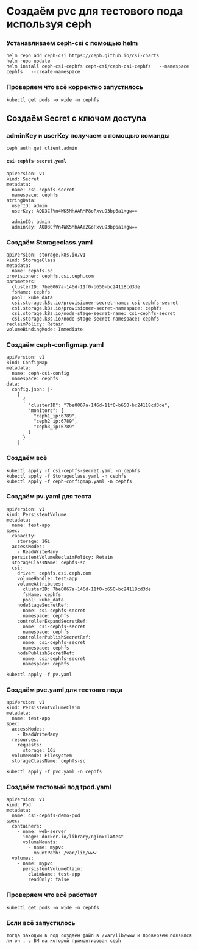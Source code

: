 # Создаём pvc для тестового пода используя ceph

### Устанавливаем ceph-csi  с помощью helm 

```
helm repo add ceph-csi https://ceph.github.io/csi-charts
helm repo update
helm install ceph-csi-cephfs ceph-csi/ceph-csi-cephfs   --namespace cephfs   --create-namespace
```

### Проверяем что всё корректно запустилось

```
kubectl get pods -o wide -n cephfs
```

## Создаём Secret с ключом доступа

### adminKey и userKey получаем с помощью команды 

```
ceph auth get client.admin
```

#### `csi-cephfs-secret.yaml`
```
apiVersion: v1
kind: Secret
metadata:
  name: csi-cephfs-secret
  namespace: cephfs
stringData:
  userID: admin
  userKey: AQD3CfVn4WK5MhAARMP8oFxvu93bp6a1+gw==

  adminID: admin
  adminKey: AQD3CfVn4WK5MhAAe2GoFxvu93bp6a1+gw==
```

### Создаём Storageclass.yaml

```
apiVersion: storage.k8s.io/v1
kind: StorageClass
metadata:
  name: cephfs-sc
provisioner: cephfs.csi.ceph.com
parameters:
  clusterID: 7be0067a-146d-11f0-b650-bc24118cd3de
  fsName: cephfs
  pool: kube_data
  csi.storage.k8s.io/provisioner-secret-name: csi-cephfs-secret
  csi.storage.k8s.io/provisioner-secret-namespace: cephfs
  csi.storage.k8s.io/node-stage-secret-name: csi-cephfs-secret
  csi.storage.k8s.io/node-stage-secret-namespace: cephfs
reclaimPolicy: Retain
volumeBindingMode: Immediate
```

### Создаём ceph-configmap.yaml

```
apiVersion: v1
kind: ConfigMap
metadata:
  name: ceph-csi-config
  namespace: cephfs
data:
  config.json: |-
    [
      {
        "clusterID": "7be0067a-146d-11f0-b650-bc24118cd3de",
        "monitors": [
          "ceph1_ip:6789",
          "ceph2_ip:6789",
          "ceph3_ip:6789"
        ]
      }
    ]

```

### Создаём всё

```
kubectl apply -f csi-cephfs-secret.yaml -n cephfs
kubectl apply -f Storageclass.yaml -n cephfs
kubectl apply -f ceph-configmap.yaml -n cephfs
```

### Создаём pv.yaml для теста

```
apiVersion: v1
kind: PersistentVolume
metadata:
  name: test-app
spec:
  capacity:
    storage: 1Gi
  accessModes:
    - ReadWriteMany
  persistentVolumeReclaimPolicy: Retain
  storageClassName: cephfs-sc
  csi:
    driver: cephfs.csi.ceph.com
    volumeHandle: test-app
    volumeAttributes:
      clusterID: 7be0067a-146d-11f0-b650-bc24118cd3de
      fsName: cephfs
      pool: kube_data
    nodeStageSecretRef:
      name: csi-cephfs-secret
      namespace: cephfs
    controllerExpandSecretRef:
      name: csi-cephfs-secret
      namespace: cephfs
    controllerPublishSecretRef:
      name: csi-cephfs-secret
      namespace: cephfs
    nodePublishSecretRef:
      name: csi-cephfs-secret
      namespace: cephfs

```

```
kubectl apply -f pv.yaml
```

### Создаём pvc.yaml для тестовго пода

```
apiVersion: v1
kind: PersistentVolumeClaim
metadata:
  name: test-app
spec:
  accessModes:
    - ReadWriteMany
  resources:
    requests:
      storage: 1Gi
  volumeMode: Filesystem
  storageClassName: cephfs-sc
```

```
kubectl apply -f pvc.yaml -n cephfs
```

### Создаём тестовый под tpod.yaml

```
apiVersion: v1
kind: Pod
metadata:
  name: csi-cephfs-demo-pod
spec:
  containers:
    - name: web-server
      image: docker.io/library/nginx:latest
      volumeMounts:
        - name: mypvc
          mountPath: /var/lib/www
  volumes:
    - name: mypvc
      persistentVolumeClaim:
        claimName: test-app
        readOnly: false
```

### Проверяем что всё работает

```
kubectl get pods -o wide -n cephfs
```

### Если всё запустилось
`тогда заходим в под создаём файл в /var/lib/www и проверяем появился ли он , с ВМ на которой примонтирован ceph`
